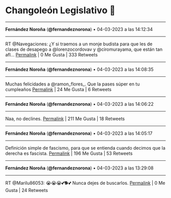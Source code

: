 # Changoleón Legislativo 🙈
*****
**Fernández Noroña** (**@fernandeznorona**) • 04-03-2023 a las 14:12:34
*****
RT @Navegaciones: ¿Y si traemos a un monje budista para que les de clases de desapego a @lorenzocordovav y @ciromurayama, que están tan afl…
[Permalink](https://twitter.com/fernandeznorona/status/1632142015554105346) | 0 Me Gusta | 333 Retweets
*****
**Fernández Noroña** (**@fernandeznorona**) • 04-03-2023 a las 14:08:35
*****
Muchas felicidades a @ramon_flores_. Que la pases súper en tu cumpleaños
[Permalink](https://twitter.com/fernandeznorona/status/1632141012020649991) | 24 Me Gusta | 6 Retweets
*****
**Fernández Noroña** (**@fernandeznorona**) • 04-03-2023 a las 14:06:22
*****
Naa, no declines.
[Permalink](https://twitter.com/fernandeznorona/status/1632140453972770816) | 211 Me Gusta | 18 Retweets
*****
**Fernández Noroña** (**@fernandeznorona**) • 04-03-2023 a las 14:05:17
*****
Definición simple de fascismo, para que se entienda cuando decimos que la derecha es fascista.
[Permalink](https://twitter.com/fernandeznorona/status/1632140179233292289) | 196 Me Gusta | 53 Retweets
*****
**Fernández Noroña** (**@fernandeznorona**) • 04-03-2023 a las 13:29:08
*****
RT @Marilu86053: 😭😭😭💕🐕💕
Nunca dejes de buscarlos.
[Permalink](https://twitter.com/fernandeznorona/status/1632131083729874950) | 0 Me Gusta | 24 Retweets